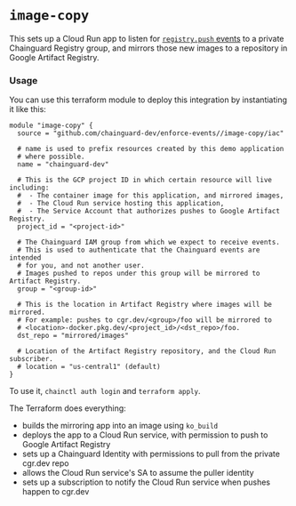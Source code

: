 # `image-copy`

This sets up a Cloud Run app to listen for [`registry.push` events](https://edu.chainguard.dev/chainguard/chainguard-enforce/reference/events/#service-registry---push) to a private Chainguard Registry group, and mirrors those new images to a repository in Google Artifact Registry.

### Usage

You can use this terraform module to deploy this integration by instantiating
it like this:

```
module "image-copy" {
  source = "github.com/chainguard-dev/enforce-events//image-copy/iac"

  # name is used to prefix resources created by this demo application
  # where possible.
  name = "chainguard-dev"

  # This is the GCP project ID in which certain resource will live including:
  #  - The container image for this application, and mirrored images,
  #  - The Cloud Run service hosting this application,
  #  - The Service Account that authorizes pushes to Google Artifact Registry.
  project_id = "<project-id>"

  # The Chainguard IAM group from which we expect to receive events.
  # This is used to authenticate that the Chainguard events are intended
  # for you, and not another user.
  # Images pushed to repos under this group will be mirrored to Artifact Registry.
  group = "<group-id>"

  # This is the location in Artifact Registry where images will be mirrored.
  # For example: pushes to cgr.dev/<group>/foo will be mirrored to
  # <location>-docker.pkg.dev/<project_id>/<dst_repo>/foo.
  dst_repo = "mirrored/images"

  # Location of the Artifact Registry repository, and the Cloud Run subscriber.
  # location = "us-central1" (default)
}
```

To use it, `chainctl auth login` and `terraform apply`.

The Terraform does everything:

- builds the mirroring app into an image using `ko_build`
- deploys the app to a Cloud Run service, with permission to push to Google Artifact Registry
- sets up a Chainguard Identity with permissions to pull from the private cgr.dev repo
- allows the Cloud Run service's SA to assume the puller identity
- sets up a subscription to notify the Cloud Run service when pushes happen to cgr.dev
